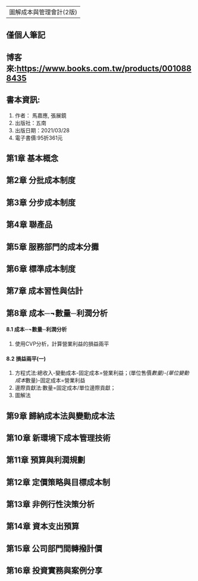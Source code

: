 <table>
    <tr>
        <td>圖解成本與管理會計(2版)</td>
    </tr>
</table>

## 僅個人筆記
## 博客來:https://www.books.com.tw/products/0010888435
## 書本資訊:
1. 作者： 馬嘉應, 張展鏡   
2. 出版社：五南 
3. 出版日期：2021/03/28
4. 電子書價:95折361元

## 第1章 基本概念
## 第2章 分批成本制度
## 第3章 分步成本制度
## 第4章 聯產品
## 第5章 服務部門的成本分攤
## 第6章 標準成本制度
## 第7章 成本習性與估計
## 第8章 成本─¬數量─利潤分析
#### 8.1 成本─¬數量─利潤分析
1. 使用CVP分析，計算營業利益的損益兩平
#### 8.2 損益兩平(一)
1. 方程式法:總收入-變動成本-固定成本=營業利益；(單位售價*數量)-(單位變動成本*數量)-固定成本=營業利益
2. 邊際貢獻法:數量=固定成本/單位邊際貢獻；
3. 圖解法
## 第9章 歸納成本法與變動成本法
## 第10章 新環境下成本管理技術
## 第11章 預算與利潤規劃
## 第12章 定價策略與目標成本制
## 第13章 非例行性決策分析
## 第14章 資本支出預算
## 第15章 公司部門間轉撥計價
## 第16章 投資實務與案例分享

